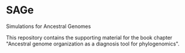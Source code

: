 # SAGe
Simulations for Ancestral Genomes

This repository contains the supporting material for the book chapter "Ancestral genome organization as a diagnosis tool
for phylogenomics".


